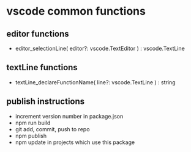 # vscode common functions

## editor functions
* editor_selectionLine( editor?: vscode.TextEditor ) : vscode.TextLine

## textLine functions
* textLine_declareFunctionName( line?: vscode.TextLine ) : string

## publish instructions
* increment version number in package.json
* npm run build
* git add, commit, push to repo
* npm publish
* npm update in projects which use this package
